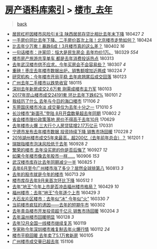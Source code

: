 [房产语料库索引](../../README.md)  > [楼市_去年](楼市_去年.md)
====
> [back](../README.md)

- [居民杠杆因楼市风险引关注 陕西居民存贷比相比去年末下降](http://jkwz.applinzi.com/ittc/7096578177516438534.html#%E5%B1%85%E6%B0%91%E6%9D%A0%E6%9D%86%E5%9B%A0%E6%A5%BC%E5%B8%82%E9%A3%8E%E9%99%A9%E5%BC%95%E5%85%B3%E6%B3%A8+%E9%99%95%E8%A5%BF%E5%B1%85%E6%B0%91%E5%AD%98%E8%B4%B7%E6%AF%94%E7%9B%B8%E6%AF%94%E5%8E%BB%E5%B9%B4%E6%9C%AB%E4%B8%8B%E9%99%8D) 180427 *2* 
- [一手房价同比去年下降、二手房价首次上涨！北京楼市走势如何？](http://jkwz.applinzi.com/ittc/7095481514500555786.html#%E4%B8%80%E6%89%8B%E6%88%BF%E4%BB%B7%E5%90%8C%E6%AF%94%E5%8E%BB%E5%B9%B4%E4%B8%8B%E9%99%8D%E3%80%81%E4%BA%8C%E6%89%8B%E6%88%BF%E4%BB%B7%E9%A6%96%E6%AC%A1%E4%B8%8A%E6%B6%A8%EF%BC%81%E5%8C%97%E4%BA%AC%E6%A5%BC%E5%B8%82%E8%B5%B0%E5%8A%BF%E5%A6%82%E4%BD%95%EF%BC%9F) 180424  
- [比去年少万套！暴跌6成！3月楼市真的这么差？](http://jkwz.applinzi.com/ittc/7087489700380279825.html#%E6%AF%94%E5%8E%BB%E5%B9%B4%E5%B0%91%E4%B8%87%E5%A5%97%EF%BC%81%E6%9A%B4%E8%B7%8C6%E6%88%90%EF%BC%813%E6%9C%88%E6%A5%BC%E5%B8%82%E7%9C%9F%E7%9A%84%E8%BF%99%E4%B9%88%E5%B7%AE%EF%BC%9F) 180402 *16* 
- [一句话楼市：许家印：恒大是民生房企 去年均价1万。](http://jkwz.applinzi.com/ittc/7085971347501220871.html#%E4%B8%80%E5%8F%A5%E8%AF%9D%E6%A5%BC%E5%B8%82%EF%BC%9A%E8%AE%B8%E5%AE%B6%E5%8D%B0%EF%BC%9A%E6%81%92%E5%A4%A7%E6%98%AF%E6%B0%91%E7%94%9F%E6%88%BF%E4%BC%81+%E5%8E%BB%E5%B9%B4%E5%9D%87%E4%BB%B71%E4%B8%87%E3%80%82) 180329 *554* 
- [楼市房产旅游共享单车 都是去年消费投诉热点](http://jkwz.applinzi.com/ittc/7079742776516543504.html#%E6%A5%BC%E5%B8%82%E6%88%BF%E4%BA%A7%E6%97%85%E6%B8%B8%E5%85%B1%E4%BA%AB%E5%8D%95%E8%BD%A6+%E9%83%BD%E6%98%AF%E5%8E%BB%E5%B9%B4%E6%B6%88%E8%B4%B9%E6%8A%95%E8%AF%89%E7%83%AD%E7%82%B9) 180313  
- [去年武汉楼市供不应求，今年买房会不会容易些？](http://jkwz.applinzi.com/ittc/7077744439064003600.html#%E5%8E%BB%E5%B9%B4%E6%AD%A6%E6%B1%89%E6%A5%BC%E5%B8%82%E4%BE%9B%E4%B8%8D%E5%BA%94%E6%B1%82%EF%BC%8C%E4%BB%8A%E5%B9%B4%E4%B9%B0%E6%88%BF%E4%BC%9A%E4%B8%8D%E4%BC%9A%E5%AE%B9%E6%98%93%E4%BA%9B%EF%BC%9F) 180307 *4* 
- [重磅！枣庄去年楼市数据出炉，销售额增加近两成](http://jkwz.applinzi.com/ittc/7073411034742522886.html#%E9%87%8D%E7%A3%85%EF%BC%81%E6%9E%A3%E5%BA%84%E5%8E%BB%E5%B9%B4%E6%A5%BC%E5%B8%82%E6%95%B0%E6%8D%AE%E5%87%BA%E7%82%89%EF%BC%8C%E9%94%80%E5%94%AE%E9%A2%9D%E5%A2%9E%E5%8A%A0%E8%BF%91%E4%B8%A4%E6%88%90) 180224 *7* 
- [研究机构：今年楼市开局平稳 去年底翘尾后成交回落](http://jkwz.applinzi.com/ittc/7061797305336726535.html#%E7%A0%94%E7%A9%B6%E6%9C%BA%E6%9E%84%EF%BC%9A%E4%BB%8A%E5%B9%B4%E6%A5%BC%E5%B8%82%E5%BC%80%E5%B1%80%E5%B9%B3%E7%A8%B3+%E5%8E%BB%E5%B9%B4%E5%BA%95%E7%BF%98%E5%B0%BE%E5%90%8E%E6%88%90%E4%BA%A4%E5%9B%9E%E8%90%BD) 180123  
- [广州去年二手楼市以跌势收官](http://jkwz.applinzi.com/ittc/7058713793926792208.html#%E5%B9%BF%E5%B7%9E%E5%8E%BB%E5%B9%B4%E4%BA%8C%E6%89%8B%E6%A5%BC%E5%B8%82%E4%BB%A5%E8%B7%8C%E5%8A%BF%E6%94%B6%E5%AE%98) 180115  
- [深圳去年新房成交2.6万套 刚需成楼市主力军](http://jkwz.applinzi.com/ittc/7054287855075984395.html#%E6%B7%B1%E5%9C%B3%E5%8E%BB%E5%B9%B4%E6%96%B0%E6%88%BF%E6%88%90%E4%BA%A42.6%E4%B8%87%E5%A5%97+%E5%88%9A%E9%9C%80%E6%88%90%E6%A5%BC%E5%B8%82%E4%B8%BB%E5%8A%9B%E5%86%9B) 180103  
- [2017年昆山楼市成交24191套 环比去年下跌62%](http://jkwz.applinzi.com/ittc/7053417688926258182.html#2017%E5%B9%B4%E6%98%86%E5%B1%B1%E6%A5%BC%E5%B8%82%E6%88%90%E4%BA%A424191%E5%A5%97+%E7%8E%AF%E6%AF%94%E5%8E%BB%E5%B9%B4%E4%B8%8B%E8%B7%8C62%25) 180101 *2* 
- [我经历了什么 去年与今日的海口楼市](http://jkwz.applinzi.com/ittc/7032624524443517968.html#%E6%88%91%E7%BB%8F%E5%8E%86%E4%BA%86%E4%BB%80%E4%B9%88+%E5%8E%BB%E5%B9%B4%E4%B8%8E%E4%BB%8A%E6%97%A5%E7%9A%84%E6%B5%B7%E5%8F%A3%E6%A5%BC%E5%B8%82) 171106 *2* 
- [东莞国庆楼市冷淡 成交量仅为去年十分之一](http://jkwz.applinzi.com/ittc/7022895431267386384.html#%E4%B8%9C%E8%8E%9E%E5%9B%BD%E5%BA%86%E6%A5%BC%E5%B8%82%E5%86%B7%E6%B7%A1+%E6%88%90%E4%BA%A4%E9%87%8F%E4%BB%85%E4%B8%BA%E5%8E%BB%E5%B9%B4%E5%8D%81%E5%88%86%E4%B9%8B%E4%B8%80) 171010 *5* 
- [长沙楼市“新面孔”登陆 8月开盘数量超去年同期](http://jkwz.applinzi.com/ittc/6997132877236798480.html#%E9%95%BF%E6%B2%99%E6%A5%BC%E5%B8%82%E2%80%9C%E6%96%B0%E9%9D%A2%E5%AD%94%E2%80%9D%E7%99%BB%E9%99%86+8%E6%9C%88%E5%BC%80%E7%9B%98%E6%95%B0%E9%87%8F%E8%B6%85%E5%8E%BB%E5%B9%B4%E5%90%8C%E6%9C%9F) 170802 *2* 
- [省会楼市限价政策落地 房价不得高于去年10月](http://jkwz.applinzi.com/ittc/6984472000415138820.html#%E7%9C%81%E4%BC%9A%E6%A5%BC%E5%B8%82%E9%99%90%E4%BB%B7%E6%94%BF%E7%AD%96%E8%90%BD%E5%9C%B0+%E6%88%BF%E4%BB%B7%E4%B8%8D%E5%BE%97%E9%AB%98%E4%BA%8E%E5%8E%BB%E5%B9%B410%E6%9C%88) 170629  
- [去年楼市火爆 三大行个人房贷猛增2.17万亿元](http://jkwz.applinzi.com/ittc/6951278634861069317.html#%E5%8E%BB%E5%B9%B4%E6%A5%BC%E5%B8%82%E7%81%AB%E7%88%86+%E4%B8%89%E5%A4%A7%E8%A1%8C%E4%B8%AA%E4%BA%BA%E6%88%BF%E8%B4%B7%E7%8C%9B%E5%A2%9E2.17%E4%B8%87%E4%BA%BF%E5%85%83) 170331  
- [宁德市发布去年楼市数据 投资持续下降 销售市场回暖](http://jkwz.applinzi.com/ittc/6939603675839464452.html#%E5%AE%81%E5%BE%B7%E5%B8%82%E5%8F%91%E5%B8%83%E5%8E%BB%E5%B9%B4%E6%A5%BC%E5%B8%82%E6%95%B0%E6%8D%AE+%E6%8A%95%E8%B5%84%E6%8C%81%E7%BB%AD%E4%B8%8B%E9%99%8D+%E9%94%80%E5%94%AE%E5%B8%82%E5%9C%BA%E5%9B%9E%E6%9A%96) 170228 *2* 
- [2016湖州楼市成交5年来最高，超200亿（去年前年总合）？](http://jkwz.applinzi.com/ittc/6906611827483345925.html#2016%E6%B9%96%E5%B7%9E%E6%A5%BC%E5%B8%82%E6%88%90%E4%BA%A45%E5%B9%B4%E6%9D%A5%E6%9C%80%E9%AB%98%EF%BC%8C%E8%B6%85200%E4%BA%BF%EF%BC%88%E5%8E%BB%E5%B9%B4%E5%89%8D%E5%B9%B4%E6%80%BB%E5%90%88%EF%BC%89%EF%BC%9F) 161201 *1* 
- [瑞银指楼市泡沫风险低于去年](http://jkwz.applinzi.com/ittc/6882848022823699460.html#%E7%91%9E%E9%93%B6%E6%8C%87%E6%A5%BC%E5%B8%82%E6%B3%A1%E6%B2%AB%E9%A3%8E%E9%99%A9%E4%BD%8E%E4%BA%8E%E5%8E%BB%E5%B9%B4) 160928 *2* 
- [繁荣的楼市 去年没买房的你是否后悔了](http://jkwz.applinzi.com/ittc/6882227215470691333.html#%E7%B9%81%E8%8D%A3%E7%9A%84%E6%A5%BC%E5%B8%82+%E5%8E%BB%E5%B9%B4%E6%B2%A1%E4%B9%B0%E6%88%BF%E7%9A%84%E4%BD%A0%E6%98%AF%E5%90%A6%E5%90%8E%E6%82%94%E4%BA%86) 160927 *12* 
- [如果今年楼市像去年股市一样……](http://jkwz.applinzi.com/ittc/6874638607343682564.html#%E5%A6%82%E6%9E%9C%E4%BB%8A%E5%B9%B4%E6%A5%BC%E5%B8%82%E5%83%8F%E5%8E%BB%E5%B9%B4%E8%82%A1%E5%B8%82%E4%B8%80%E6%A0%B7%E2%80%A6%E2%80%A6) 160906 *153* 
- [武汉楼市库存比去年同期减少一半](http://jkwz.applinzi.com/ittc/6870102449678976004.html#%E6%AD%A6%E6%B1%89%E6%A5%BC%E5%B8%82%E5%BA%93%E5%AD%98%E6%AF%94%E5%8E%BB%E5%B9%B4%E5%90%8C%E6%9C%9F%E5%87%8F%E5%B0%91%E4%B8%80%E5%8D%8A) 160825 *1* 
- [去年6月至今广州楼市涨了多少？居然全球排第八](http://jkwz.applinzi.com/ittc/6865885703795377157.html#%E5%8E%BB%E5%B9%B46%E6%9C%88%E8%87%B3%E4%BB%8A%E5%B9%BF%E5%B7%9E%E6%A5%BC%E5%B8%82%E6%B6%A8%E4%BA%86%E5%A4%9A%E5%B0%91%EF%BC%9F%E5%B1%85%E7%84%B6%E5%85%A8%E7%90%83%E6%8E%92%E7%AC%AC%E5%85%AB) 160813 *3* 
- [去年的股市就是今年的楼市](http://jkwz.applinzi.com/ittc/6854115381270283269.html#%E5%8E%BB%E5%B9%B4%E7%9A%84%E8%82%A1%E5%B8%82%E5%B0%B1%E6%98%AF%E4%BB%8A%E5%B9%B4%E7%9A%84%E6%A5%BC%E5%B8%82) 160713 *29* 
- [楼市库存去年9月来首次环比下降](http://jkwz.applinzi.com/ittc/6831124739388867589.html#%E6%A5%BC%E5%B8%82%E5%BA%93%E5%AD%98%E5%8E%BB%E5%B9%B49%E6%9C%88%E6%9D%A5%E9%A6%96%E6%AC%A1%E7%8E%AF%E6%AF%94%E4%B8%8B%E9%99%8D) 160512 *1* 
- [去年“地王”今年上市是否冲击福州楼市格局？](http://jkwz.applinzi.com/ittc/6826508511814894597.html#%E5%8E%BB%E5%B9%B4%E2%80%9C%E5%9C%B0%E7%8E%8B%E2%80%9D%E4%BB%8A%E5%B9%B4%E4%B8%8A%E5%B8%82%E6%98%AF%E5%90%A6%E5%86%B2%E5%87%BB%E7%A6%8F%E5%B7%9E%E6%A5%BC%E5%B8%82%E6%A0%BC%E5%B1%80%EF%BC%9F) 160429 *10* 
- [福州楼市：去年“地王”今年逐个上市](http://jkwz.applinzi.com/ittc/6826508288673711109.html#%E7%A6%8F%E5%B7%9E%E6%A5%BC%E5%B8%82%EF%BC%9A%E5%8E%BB%E5%B9%B4%E2%80%9C%E5%9C%B0%E7%8E%8B%E2%80%9D%E4%BB%8A%E5%B9%B4%E9%80%90%E4%B8%AA%E4%B8%8A%E5%B8%82) 160429 *3* 
- [大石龙片区楼市：去年似“冰” 今年似“火”](http://jkwz.applinzi.com/ittc/6815297708306727940.html#%E5%A4%A7%E7%9F%B3%E9%BE%99%E7%89%87%E5%8C%BA%E6%A5%BC%E5%B8%82%EF%BC%9A%E5%8E%BB%E5%B9%B4%E4%BC%BC%E2%80%9C%E5%86%B0%E2%80%9D+%E4%BB%8A%E5%B9%B4%E4%BC%BC%E2%80%9C%E7%81%AB%E2%80%9D) 160330 *7* 
- [当前楼市疯狂的诱因——去年的短期牛市](http://jkwz.applinzi.com/ittc/6804931915828167684.html#%E5%BD%93%E5%89%8D%E6%A5%BC%E5%B8%82%E7%96%AF%E7%8B%82%E7%9A%84%E8%AF%B1%E5%9B%A0%E2%80%94%E2%80%94%E5%8E%BB%E5%B9%B4%E7%9A%84%E7%9F%AD%E6%9C%9F%E7%89%9B%E5%B8%82) 160302  
- [去年青岛楼市开发投资超千亿元 销售市场回暖](http://jkwz.applinzi.com/ittc/6795025167214445572.html#%E5%8E%BB%E5%B9%B4%E9%9D%92%E5%B2%9B%E6%A5%BC%E5%B8%82%E5%BC%80%E5%8F%91%E6%8A%95%E8%B5%84%E8%B6%85%E5%8D%83%E4%BA%BF%E5%85%83+%E9%94%80%E5%94%AE%E5%B8%82%E5%9C%BA%E5%9B%9E%E6%9A%96) 160204 *3* 
- [去年温州楼市回暖明显](http://jkwz.applinzi.com/ittc/6792345174260843524.html#%E5%8E%BB%E5%B9%B4%E6%B8%A9%E5%B7%9E%E6%A5%BC%E5%B8%82%E5%9B%9E%E6%9A%96%E6%98%8E%E6%98%BE) 160128 *3* 
- [去年12月全国一线楼市继续复苏](http://jkwz.applinzi.com/ittc/6788876158254973957.html#%E5%8E%BB%E5%B9%B412%E6%9C%88%E5%85%A8%E5%9B%BD%E4%B8%80%E7%BA%BF%E6%A5%BC%E5%B8%82%E7%BB%A7%E7%BB%AD%E5%A4%8D%E8%8B%8F) 160119  
- [专家称今年深圳楼市难复制去年火爆行情](http://jkwz.applinzi.com/ittc/6786558317191234565.html#%E4%B8%93%E5%AE%B6%E7%A7%B0%E4%BB%8A%E5%B9%B4%E6%B7%B1%E5%9C%B3%E6%A5%BC%E5%B8%82%E9%9A%BE%E5%A4%8D%E5%88%B6%E5%8E%BB%E5%B9%B4%E7%81%AB%E7%88%86%E8%A1%8C%E6%83%85) 160112 *24* 
- [楼市平稳回暖 去年卖了5.1万套新房](http://jkwz.applinzi.com/ittc/6783721558094906372.html#%E6%A5%BC%E5%B8%82%E5%B9%B3%E7%A8%B3%E5%9B%9E%E6%9A%96+%E5%8E%BB%E5%B9%B4%E5%8D%96%E4%BA%865.1%E4%B8%87%E5%A5%97%E6%96%B0%E6%88%BF) 160105  
- [广州楼市成交量已超去年](http://jkwz.applinzi.com/ittc/6761399962734953477.html#%E5%B9%BF%E5%B7%9E%E6%A5%BC%E5%B8%82%E6%88%90%E4%BA%A4%E9%87%8F%E5%B7%B2%E8%B6%85%E5%8E%BB%E5%B9%B4) 151106  
